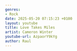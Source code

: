 ```yaml
---
genres:
- Rock
date: 2025-05-20 07:15:23 +0100
layout: youtube
title: Love Takes Miles
artist: Cameron Winter 
youtube-url: AzpaorY9kYg 
author: Raul
---
```



